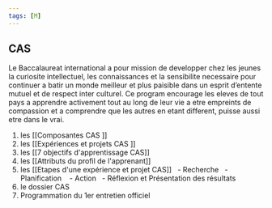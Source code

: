 ```yaml
---
tags: [M] 
---
```

## CAS

Le Baccalaureat international a pour mission de developper chez les jeunes la curiosite intellectuel, les connaissances et la sensibilite necessaire pour continuer a batir un monde meilleur et plus paisible dans un esprit d’entente mutuel et de respect inter culturel. Ce program encourage les eleves de tout pays a apprendre activement tout au long de leur vie a etre empreints de compassion et a comprendre que les autres en etant different, puisse aussi etre dans le vrai.

1. les [[Composantes CAS ]]
2. les [[Expériences et projets CAS ]]
3. les [[7 objectifs d'apprentissage CAS]]
4. les [[Attributs du profil de l'apprenant]] 
5. les [[Etapes d'une expérience et projet CAS]]
  - Recherche
  - Planification 
  - Action
  - Réflexion et Présentation des résultats
6. le dossier CAS 
7. Programmation du 1er entretien officiel




